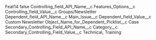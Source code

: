 <?xml version="1.0" encoding="UTF-8"?>
<CustomMetadata xmlns="http://soap.sforce.com/2006/04/metadata" xmlns:xsi="http://www.w3.org/2001/XMLSchema-instance" xmlns:xsd="http://www.w3.org/2001/XMLSchema">
    <label>Feat14</label>
    <protected>false</protected>
    <values>
        <field>Controlling_field_API_Name__c</field>
        <value xsi:type="xsd:string">Features_Options__c</value>
    </values>
    <values>
        <field>Controlling_field_Value__c</field>
        <value xsi:type="xsd:string">Groups/Newsletter</value>
    </values>
    <values>
        <field>Dependent_field_API_Name__c</field>
        <value xsi:type="xsd:string">Main_Issue__c</value>
    </values>
    <values>
        <field>Dependent_field_Value__c</field>
        <value xsi:type="xsd:string">Custom Newsletter</value>
    </values>
    <values>
        <field>Object_Name_for_Dependent_Picklist__c</field>
        <value xsi:type="xsd:string">Case</value>
    </values>
    <values>
        <field>Secondary_Controlling_Field_API_Name__c</field>
        <value xsi:type="xsd:string">Category__c</value>
    </values>
    <values>
        <field>Secondary_Controlling_Field_Value__c</field>
        <value xsi:type="xsd:string">Technical, Training</value>
    </values>
</CustomMetadata>
